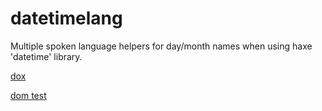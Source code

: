 # datetimelang
Multiple spoken language helpers for day/month names when using haxe 'datetime' library.

[dox](https://nanjizal.github.io/datetimelang/pages/index.html)

[dom test](https://nanjizal.github.io/datetimelang/html/index.html)
